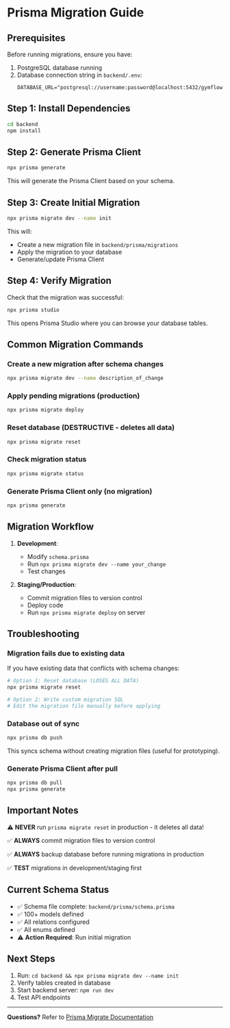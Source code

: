 # Prisma Migration Guide

## Prerequisites

Before running migrations, ensure you have:
1. PostgreSQL database running
2. Database connection string in `backend/.env`:
   ```
   DATABASE_URL="postgresql://username:password@localhost:5432/gymflow"
   ```

## Step 1: Install Dependencies

```bash
cd backend
npm install
```

## Step 2: Generate Prisma Client

```bash
npx prisma generate
```

This will generate the Prisma Client based on your schema.

## Step 3: Create Initial Migration

```bash
npx prisma migrate dev --name init
```

This will:
- Create a new migration file in `backend/prisma/migrations`
- Apply the migration to your database
- Generate/update Prisma Client

## Step 4: Verify Migration

Check that the migration was successful:

```bash
npx prisma studio
```

This opens Prisma Studio where you can browse your database tables.

## Common Migration Commands

### Create a new migration after schema changes
```bash
npx prisma migrate dev --name description_of_change
```

### Apply pending migrations (production)
```bash
npx prisma migrate deploy
```

### Reset database (DESTRUCTIVE - deletes all data)
```bash
npx prisma migrate reset
```

### Check migration status
```bash
npx prisma migrate status
```

### Generate Prisma Client only (no migration)
```bash
npx prisma generate
```

## Migration Workflow

1. **Development**:
   - Modify `schema.prisma`
   - Run `npx prisma migrate dev --name your_change`
   - Test changes

2. **Staging/Production**:
   - Commit migration files to version control
   - Deploy code
   - Run `npx prisma migrate deploy` on server

## Troubleshooting

### Migration fails due to existing data

If you have existing data that conflicts with schema changes:

```bash
# Option 1: Reset database (LOSES ALL DATA)
npx prisma migrate reset

# Option 2: Write custom migration SQL
# Edit the migration file manually before applying
```

### Database out of sync

```bash
npx prisma db push
```

This syncs schema without creating migration files (useful for prototyping).

### Generate Prisma Client after pull

```bash
npx prisma db pull
npx prisma generate
```

## Important Notes

⚠️ **NEVER** run `prisma migrate reset` in production - it deletes all data!

✅ **ALWAYS** commit migration files to version control

✅ **ALWAYS** backup database before running migrations in production

✅ **TEST** migrations in development/staging first

## Current Schema Status

- ✅ Schema file complete: `backend/prisma/schema.prisma`
- ✅ 100+ models defined
- ✅ All relations configured
- ✅ All enums defined
- ⚠️ **Action Required**: Run initial migration

## Next Steps

1. Run: `cd backend && npx prisma migrate dev --name init`
2. Verify tables created in database
3. Start backend server: `npm run dev`
4. Test API endpoints

---

**Questions?** Refer to [Prisma Migrate Documentation](https://www.prisma.io/docs/concepts/components/prisma-migrate)
